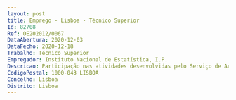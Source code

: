 ```yaml
--- 
layout: post
title: Emprego - Lisboa - Técnico Superior
Id: 82708
Ref: OE202012/0067
DataAbertura: 2020-12-03
DataFecho: 2020-12-18
Trabalho: Técnico Superior
Empregador: Instituto Nacional de Estatística, I.P.
Descricao: Participação nas atividades desenvolvidas pelo Serviço de Arquitetura e Sistemas de Informação, que integra o Departamento de Metodologia e Sistemas de Informação.  Entre outras atividades, participar na conceção e desenvolvimento de soluções aplicacionais necessárias ao suporte da gestão do INE e do processo de produção estatística (incluindo a sua interface com o Datawarehouse), integradas com o sistema de informação do INE, assegurando a sua manutenção corretiva, evolutiva, tecnológica e funcional.
CodigoPostal: 1000-043 LISBOA
Concelho: Lisboa
Distrito: Lisboa
--- 
```

